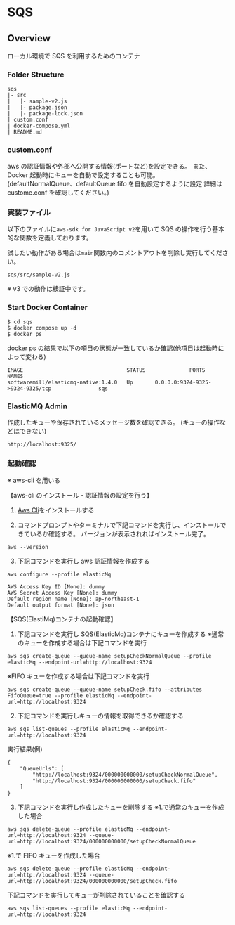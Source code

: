 # SQS

## Overview

ローカル環境で SQS を利用するためのコンテナ

### Folder Structure

```
sqs
|- src
|   |- sample-v2.js
|   |- package.json
|   |- package-lock.json
| custom.conf
| docker-compose.yml
| README.md
```

### custom.conf

aws の認証情報や外部へ公開する情報(ポートなど)を設定できる。
また、Docker 起動時にキューを自動で設定することも可能。
(defaultNormalQueue、defaultQueue.fifo を自動設定するように設定
詳細は custome.conf を確認してください。)

### 実装ファイル

以下のファイルに`aws-sdk for JavaScript v2`を用いて SQS の操作を行う基本的な関数を定義しております。

試したい動作がある場合は`main`関数内のコメントアウトを削除し実行してください。

`sqs/src/sample-v2.js`

※ v3 での動作は検証中です。

### Start Docker Container

```
$ cd sqs
$ docker compose up -d
$ docker ps
```

docker ps の結果で以下の項目の状態が一致しているか確認(他項目は起動時によって変わる)

```
IMAGE                                 STATUS              PORTS                              NAMES
softwaremill/elasticmq-native:1.4.0   Up       0.0.0.0:9324-9325->9324-9325/tcp               sqs
```

### ElasticMQ Admin

作成したキューや保存されているメッセージ数を確認できる。
(キューの操作などはできない)

```
http://localhost:9325/
```

### 起動確認

※ aws-cli を用いる

【aws-cli のインストール・認証情報の設定を行う】

1. [Aws Cli](https://awscli.amazonaws.com/AWSCLIV2.msi)をインストールする

2. コマンドプロンプトやターミナルで下記コマンドを実行し、インストールできているか確認する。
   バージョンが表示されればインストール完了。

```
aws --version
```

3. 下記コマンドを実行し aws 認証情報を作成する

```
aws configure --profile elasticMq

AWS Access Key ID [None]: dummy
AWS Secret Access Key [None]: dummy
Default region name [None]: ap-northeast-1
Default output format [None]: json
```

【SQS(ElastiMq)コンテナの起動確認】

1. 下記コマンドを実行し SQS(ElasticMq)コンテナにキューを作成する
   ※通常のキューを作成する場合は下記コマンドを実行

```
aws sqs create-queue --queue-name setupCheckNormalQueue --profile elasticMq --endpoint-url=http://localhost:9324
```

※FIFO キューを作成する場合は下記コマンドを実行

```
aws sqs create-queue --queue-name setupCheck.fifo --attributes FifoQueue=true --profile elasticMq --endpoint-url=http://localhost:9324
```

2. 下記コマンドを実行しキューの情報を取得できるか確認する

```
aws sqs list-queues --profile elasticMq --endpoint-url=http://localhost:9324
```

実行結果(例)

```
{
    "QueueUrls": [
        "http://localhost:9324/000000000000/setupCheckNormalQueue",
        "http://localhost:9324/000000000000/setupCheck.fifo"
    ]
}
```

3. 下記コマンドを実行し作成したキューを削除する
   ※1.で通常のキューを作成した場合

```
aws sqs delete-queue --profile elasticMq --endpoint-url=http://localhost:9324 --queue-url=http://localhost:9324/000000000000/setupCheckNormalQueue
```

※1.で FIFO キューを作成した場合

```
aws sqs delete-queue --profile elasticMq --endpoint-url=http://localhost:9324 --queue-url=http://localhost:9324/000000000000/setupCheck.fifo
```

下記コマンドを実行してキューが削除されていることを確認する

```
aws sqs list-queues --profile elasticMq --endpoint-url=http://localhost:9324
```
